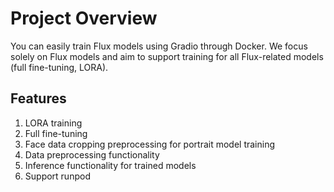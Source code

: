 # Project Overview
You can easily train Flux models using Gradio through Docker. We focus solely on Flux models and aim to support training for all Flux-related models (full fine-tuning, LORA).

## Features
1. LORA training
2. Full fine-tuning
3. Face data cropping preprocessing for portrait model training
4. Data preprocessing functionality
5. Inference functionality for trained models
6. Support runpod
